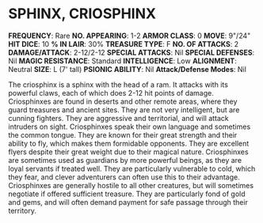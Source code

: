# SPHINX, CRIOSPHINX

**FREQUENCY**: Rare
**NO. APPEARING**: 1-2
**ARMOR CLASS**: 0
**MOVE**: 9"/24"
**HIT DICE**: 10
**% IN LAIR**: 30%
**TREASURE TYPE**: F
**NO. OF ATTACKS**: 2
**DAMAGE/ATTACK**: 2-12/2-12
**SPECIAL ATTACKS**: Nil
**SPECIAL DEFENSES**: Nil
**MAGIC RESISTANCE**: Standard
**INTELLIGENCE**: Low
**ALIGNMENT**: Neutral
**SIZE**: L (7' tall)
**PSIONIC ABILITY**: Nil
**Attack/Defense Modes**: Nil

The criosphinx is a sphinx with the head of a ram. It attacks with its powerful claws, each of which does 2-12 hit points of damage. Criosphinxes are found in deserts and other remote areas, where they guard treasures and ancient sites. They are not very intelligent, but are cunning fighters. They are aggressive and territorial, and will attack intruders on sight. Criosphinxes speak their own language and sometimes the common tongue. They are known for their great strength and their ability to fly, which makes them formidable opponents. They are excellent flyers despite their great weight due to their magical nature. Criosphinxes are sometimes used as guardians by more powerful beings, as they are loyal servants if treated well. They are particularly vulnerable to cold, which they fear, and clever adventurers can often use this to their advantage. Criosphinxes are generally hostile to all other creatures, but will sometimes negotiate if offered sufficient treasure. They are particularly fond of gold and gems, and will often demand payment for safe passage through their territory.
